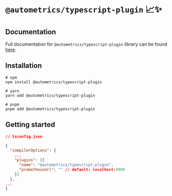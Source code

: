 # `@autometrics/typescript-plugin` 📈✨

## Documentation

Full documentation for `@autometrics/typescript-plugin` library can be found
[here](https://github.com/autometrics-dev/autometrics-ts).

## Installation

```shell
# npm
npm install @autometrics/typescript-plugin

# yarn
yarn add @autometrics/typescript-plugin

# pnpm
pnpm add @autometrics/typescript-plugin
```

## Getting started

```json
// tsconfig.json

{
  "compilerOptions": {
    ...
    "plugins": [{
      "name": "@autometrics/typescript-plugin",
      "prometheusUrl": "" // default: localhost:9090
    }]
  },
...
}
```
